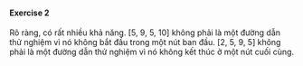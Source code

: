 #### Exercise 2
Rõ ràng, có rất nhiều khả năng. [5, 9, 5, 10] không phải là một đường dẫn thử nghiệm vì nó không bắt đầu trong một nút ban đầu. [2, 5, 9, 5] không phải là một đường dẫn thử nghiệm vì nó không kết thúc ở một nút cuối cùng.
